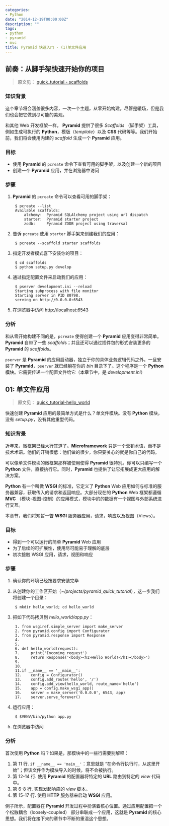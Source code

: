 ```yaml
---
categories:
- Python
date: "2014-12-19T00:00:00Z"
description: ""
tags:
- python
- pyramid
- mvc
title: Pyramid 快速入门 - (1)单文件应用
---
```



## 前奏：从脚手架快速开始你的项目

> 原文见： [quick_tutorial - scaffolds](http://docs.pylonsproject.org/projects/pyramid/en/latest/quick_tutorial/scaffolds.html)

### 知识背景

这个章节将会涵盖很多内容，一次一个主题，从零开始构建。尽管是暖场，但是我们也会把它做到尽可能的美观。

和其他 Web 开发框架一样， **Pyramid** 提供了很多 *Scaffolds* （脚手架）工具，例如生成可执行的 **Python**，模版（*template*）以及 **CSS** 代码等等。我们开始前，我们将会使用内建的 *scaffold* 生成一个 **Pyramid** 应用。

### 目标

* 使用 **Pyramid** 的 `pcreate` 命令下查看可用的脚手架，以及创建一个新的项目
* 创建一个 **Pyramid** 应用，并在浏览器中访问

### 步骤

1. **Pyramid** 的 `pcreate` 命令可以查看可用的脚手架：
		
		$ pcreate --list
		Available scaffolds:
  			alchemy:  Pyramid SQLAlchemy project using url dispatch
  			starter:  Pyramid starter project
  			zodb:     Pyramid ZODB project using traversal
		
2. 告诉 `pcreate` 使用 `starter` 脚手架来创建我们的应用：
	
		$ pcreate --scaffold starter scaffolds
	 	
3. 指定开发者模式喜下安装你的项目：
	
		$ cd scaffolds
		$ python setup.py develop
	 
4. 通过指定配置文件来启动我们的应用：

		$ pserver development.ini --reload
		Starting subprocess with file monitor
		Starting server in PID 80798.
		serving on http://0.0.0.0:6543

5. 在浏览器中访问 [http://localhost:6543](http://localhost:6543)

### 分析

和从零开始构建不同的是，`pcreate` 使得创建一个 **Pyramid** 应用变得非常简单。**Pyramid** 自带了一些 *scaffold*s；并且还可以通过插件包的形式安装更多的 **Pyramid** 的 *scaffold*s。

`pserver` 是 **Pyramid** 的应用启动器，独立于你的具体业务逻辑代码之外。一旦安装了 **Pyramid**，`pserver` 就已经躺在你的 *bin* 目录下了。这个程序是一个 **Python** 模块。它需要传递一个配置文件给它（本章节中，是 *development.ini*）

## 01: 单文件应用

> 原文见： [quick_tutorial-hello_world](http://docs.pylonsproject.org/projects/pyramid/en/latest/quick_tutorial/hello_world.html)

快速创建 **Pyramid** 应用的最简单方式是什么？单文件模块。没有 **Python** 模块，没有 *setup.py*，没有其他重型代码。

### 知识背景

近年来，微框架已经大行其道了。**Microframework** 只是一个营销术语，而不是技术术语。他们的开销很低：他们做的很少，你只要关心的就是你自己的代码。

可以像单文件模块的微框架那样被使用使得 **Pyramid** 很特别。你可以只编写一个 **Python** 文件，直接执行它。同时，**Pyramid** 也提供了让它拓展成更大应用的解决方案。

**Python** 有一个叫做 **WSGI** 的标准，它定义了 **Python** Web 应用如何与标准的服务器兼容，获取传入的请求和返回响应。大部分现在的 **Python** Web 框架都遵循 **MVC** （模块-视图-控制）的应用模式，模块中的的数据有一个视图与外部系统进行交互。

本章节，我们将短暂一瞥 **WSGI** 服务器应用，请求，响应以及视图（Views）。

### 目标

* 得到一个可以运行的简单 **Pyramid** Web 应用
* 为了后续的可扩展性，使用尽可能易于理解的底层
* 初次接触 WSGI 应用，请求，视图和响应

### 步骤

1. 确认你的环境已经按要求安装完毕

2. 从创建你的工作区开始（*~/projects/pyramid_quick_tutorial*），这一步我们将创建一个目录：
		
		$ mkdir hello_world; cd hello_world
		
3. 把如下代码拷贝到 *hello_world/app.py*：

		1. from wsgiref.simple_server import make_server
		2. from pyramid.config import Configurator
		3. from pyramid.response import Response
		4.
		5.
		6. def hello_world(request):
		7.     print('Incoming request')
		8.     return Response('<body><h1>Hello World!</h1></body>')
		9.
		10.
		11.if __name__ == '__main__':
		12.    config = Configurator()
		13.    config.add_route('hello', '/')
		14.    config.add_view(hello_world, route_name='hello')
		15.    app = config.make_wsgi_app()
		16.    server = make_server('0.0.0.0', 6543, app)
		17.    server.serve_forever()
		
4. 运行应用：

		$ $VENV/bin/python app.py

5. 在浏览器中访问

### 分析

首次使用 **Python** 吗？如果是，那模块中的一些行需要别解释：

1. 第 11 行. `if __name__ == 'main__'`：意思就是 “在命令行执行时，从这里开始”；但该文件作为模块导入的时候，将不会被执行。
2. 第 12-14 行. 使用 **Pyramid** 的配置器将特定的 **URL** 路由到特定的 *view* 代码中。
3. 第 6-8 行. 实现发起响应的 *view* 脚本。
4. 第 15-17 行. 使用 **HTTP** 服务器来启动 **WSGI** 应用。

例子所示，配置器在 **Pyramid** 开发过程中扮演着核心位置。通过应用配置把一个个松散耦合（loosely-coupled） 部分串联成一个应用，这就是 **Pyramid** 的核心思想。我们将在接下来的章节中不断的重温这个思想。

